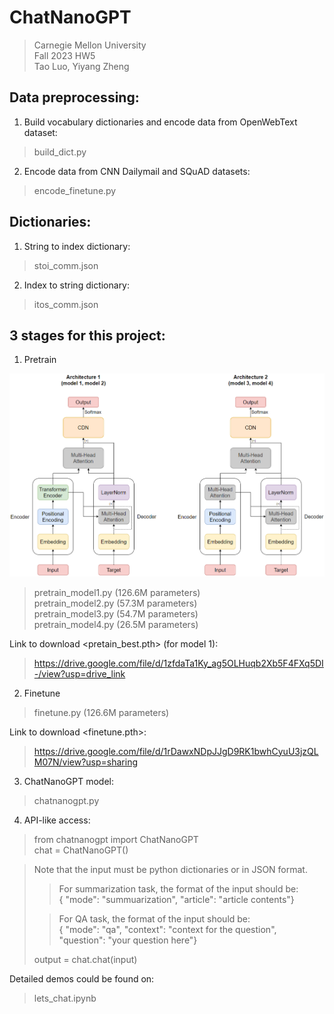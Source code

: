 # ChatNanoGPT
> Carnegie Mellon University \
> Fall 2023 HW5 \
> Tao Luo, Yiyang Zheng

## Data preprocessing:
1. Build vocabulary dictionaries and encode data from OpenWebText dataset:
> build_dict.py
2. Encode data from CNN Dailymail and SQuAD datasets:
> encode_finetune.py

## Dictionaries:
1. String to index dictionary:
> stoi_comm.json
2. Index to string dictionary:
> itos_comm.json

## 3 stages for this project:
1. Pretrain

![Architectures](https://github.com/luotao9728/chatnanogpt/blob/main/architectures.png)

> pretrain_model1.py (126.6M parameters) \
> pretrain_model2.py (57.3M parameters) \
> pretrain_model3.py (54.7M parameters) \
> pretrain_model4.py (26.5M parameters)

Link to download <pretain_best.pth> (for model 1):
> https://drive.google.com/file/d/1zfdaTa1Ky_ag5OLHuqb2Xb5F4FXq5DI-/view?usp=drive_link

2. Finetune
> finetune.py (126.6M parameters)

Link to download <finetune.pth>:
> https://drive.google.com/file/d/1rDawxNDpJJgD9RK1bwhCyuU3jzQLM07N/view?usp=sharing

3. ChatNanoGPT model:
> chatnanogpt.py

4. API-like access:
> from chatnanogpt import ChatNanoGPT \
> chat = ChatNanoGPT()

> Note that the input must be python dictionaries or in JSON format. 
>> For summarization task, the format of the input should be: \
>> { "mode": "summuarization", "article": "article contents"}
>
>> For QA task, the format of the input should be: \
>> { "mode": "qa", "context": "context for the question", "question": "your question here"}
>
> output = chat.chat(input) 

Detailed demos could be found on: 
> lets_chat.ipynb
